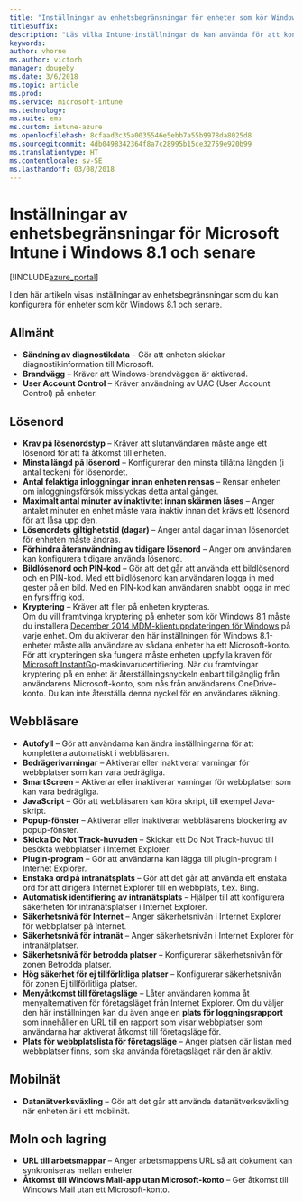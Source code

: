 ```yaml
---
title: "Inställningar av enhetsbegränsningar för enheter som kör Windows 8.1 i Microsoft Intune"
titleSuffix: 
description: "Läs vilka Intune-inställningar du kan använda för att kontrollera enhetsinställningar och funktioner på enheter som kör Windows 8.1."
keywords: 
author: vhorne
ms.author: victorh
manager: dougeby
ms.date: 3/6/2018
ms.topic: article
ms.prod: 
ms.service: microsoft-intune
ms.technology: 
ms.suite: ems
ms.custom: intune-azure
ms.openlocfilehash: 8cfaad3c35a0035546e5ebb7a55b9978da8025d8
ms.sourcegitcommit: 4db0498342364f8a7c28995b15ce32759e920b99
ms.translationtype: HT
ms.contentlocale: sv-SE
ms.lasthandoff: 03/08/2018
---
```

# <a name="microsoft-intune-windows-81-and-later-device-restriction-settings"></a>Inställningar av enhetsbegränsningar för Microsoft Intune i Windows 8.1 och senare

[!INCLUDE[azure_portal](./includes/azure_portal.md)]

I den här artikeln visas inställningar av enhetsbegränsningar som du kan konfigurera för enheter som kör Windows 8.1 och senare.


## <a name="general"></a>Allmänt

-   **Sändning av diagnostikdata** – Gör att enheten skickar diagnostikinformation till Microsoft.
-   **Brandvägg** – Kräver att Windows-brandväggen är aktiverad.
-   **User Account Control** – Kräver användning av UAC (User Account Control) på enheter.

## <a name="password"></a>Lösenord
-   **Krav på lösenordstyp** – Kräver att slutanvändaren måste ange ett lösenord för att få åtkomst till enheten.
-   **Minsta längd på lösenord** – Konfigurerar den minsta tillåtna längden (i antal tecken) för lösenordet.
-   **Antal felaktiga inloggningar innan enheten rensas** – Rensar enheten om inloggningsförsök misslyckas detta antal gånger.
-   **Maximalt antal minuter av inaktivitet innan skärmen låses** – Anger antalet minuter en enhet måste vara inaktiv innan det krävs ett lösenord för att låsa upp den.
-   **Lösenordets giltighetstid (dagar)** – Anger antal dagar innan lösenordet för enheten måste ändras.
-   **Förhindra återanvändning av tidigare lösenord** – Anger om användaren kan konfigurera tidigare använda lösenord.
-   **Bildlösenord och PIN-kod** – Gör att det går att använda ett bildlösenord och en PIN-kod. Med ett bildlösenord kan användaren logga in med gester på en bild. Med en PIN-kod kan användaren snabbt logga in med en fyrsiffrig kod.
-   **Kryptering** – Kräver att filer på enheten krypteras.<br>Om du vill framtvinga kryptering på enheter som kör Windows 8.1 måste du installera [December 2014 MDM-klientuppdateringen för Windows](https://support.microsoft.com/kb/3013816) på varje enhet.
Om du aktiverar den här inställningen för Windows 8.1-enheter måste alla användare av sådana enheter ha ett Microsoft-konto.
För att krypteringen ska fungera måste enheten uppfylla kraven för [Microsoft InstantGo](https://blogs.windows.com/windowsexperience/2014/06/19/instantgo-a-better-way-to-sleep/#IBHULcTfI4PokO8X.97)-maskinvarucertifiering.
När du framtvingar kryptering på en enhet är återställningsnyckeln enbart tillgänglig från användarens Microsoft-konto, som nås från användarens OneDrive-konto. Du kan inte återställa denna nyckel för en användares räkning.     



## <a name="browser"></a>Webbläsare
-   **Autofyll** – Gör att användarna kan ändra inställningarna för att komplettera automatiskt i webbläsaren.
-   **Bedrägerivarningar** – Aktiverar eller inaktiverar varningar för webbplatser som kan vara bedrägliga.
-   **SmartScreen** – Aktiverar eller inaktiverar varningar för webbplatser som kan vara bedrägliga.
-   **JavaScript** – Gör att webbläsaren kan köra skript, till exempel Java-skript.
-   **Popup-fönster** – Aktiverar eller inaktiverar webbläsarens blockering av popup-fönster.
-   **Skicka Do Not Track-huvuden** – Skickar ett Do Not Track-huvud till besökta webbplatser i Internet Explorer.
-   **Plugin-program** – Gör att användarna kan lägga till plugin-program i Internet Explorer.
-   **Enstaka ord på intranätsplats** – Gör att det går att använda ett enstaka ord för att dirigera Internet Explorer till en webbplats, t.ex. Bing.
-   **Automatisk identifiering av intranätsplats** – Hjälper till att konfigurera säkerheten för intranätsplatser i Internet Explorer.
-   **Säkerhetsnivå för Internet** – Anger säkerhetsnivån i Internet Explorer för webbplatser på Internet.
-   **Säkerhetsnivå för intranät** – Anger säkerhetsnivån i Internet Explorer för intranätplatser.
-   **Säkerhetsnivå för betrodda platser** – Konfigurerar säkerhetsnivån för zonen Betrodda platser.
-   **Hög säkerhet för ej tillförlitliga platser** – Konfigurerar säkerhetsnivån för zonen Ej tillförlitliga platser.
-   **Menyåtkomst till företagsläge** – Låter användaren komma åt menyalternativen för företagsläget från Internet Explorer.
Om du väljer den här inställningen kan du även ange en **plats för loggningsrapport** som innehåller en URL till en rapport som visar webbplatser som användarna har aktiverat åtkomst till företagsläge för.
-   **Plats för webbplatslista för företagsläge** – Anger platsen där listan med webbplatser finns, som ska använda företagsläget när den är aktiv.

## <a name="cellular"></a>Mobilnät
-   **Datanätverksväxling** – Gör att det går att använda datanätverksväxling när enheten är i ett mobilnät.

## <a name="cloud-and-storage"></a>Moln och lagring
-   **URL till arbetsmappar** – Anger arbetsmappens URL så att dokument kan synkroniseras mellan enheter.
-   **Åtkomst till Windows Mail-app utan Microsoft-konto** – Ger åtkomst till Windows Mail utan ett Microsoft-konto.    
